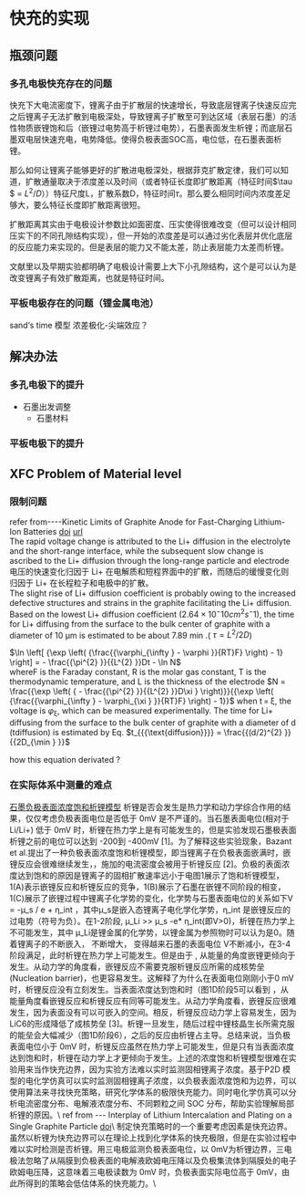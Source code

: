 # 快充的实现
## 瓶颈问题
### 多孔电极快充存在的问题
 快充下大电流密度下，锂离子由于扩散层的快速增长，导致底层锂离子快速反应完之后锂离子无法扩散到电极深处，导致锂离子扩散至可到达区域（表层石墨）的活性物质嵌锂饱和后（嵌锂过电势高于析锂过电势），石墨表面发生析锂；而底层石墨双电层快速充电，电势降低。使得负极表面SOC高，电位低，在石墨表面析锂。

 那么如何让锂离子能够更好的扩散进电极深处，根据菲克扩散定律，我们可以知道，扩散通量取决于浓度差以及时间（或者特征长度即扩散距离（特征时间$\tau $ = $L^2/D$））特征尺度L，扩散系数D，特征时间$\tau$。那么要么相同时间内浓度差足够大，要么特征长度即扩散距离很短。

 扩散距离其实由于电极设计参数比如面密度、压实使得很难改变（但可以设计相同压实下的不同孔隙结构实现），但一开始的浓度差是可以通过劣化表层并优化底层的反应能力来实现的。但是表层的能力又不能太差，防止表层能力太差而析锂。

 文献里以及早期实验都明确了电极设计需要上大下小孔隙结构，这个是可以认为是改变锂离子有效扩散距离，也就是特征时间。

### 平板电极存在的问题（锂金属电池）
 sand‘s time 模型
 浓差极化-尖端效应？


 ## 解决办法
### 多孔电极下的提升
- 石墨出发调整
  - 石墨材料

### 平板电极下的提升


## XFC Problem of Material level
### 限制问题
refer from----Kinetic Limits of Graphite Anode for Fast-Charging Lithium-Ion Batteries
[doi](https://doi.org/10.1007/s40820-023-01183-6)
[url](https://link.springer.com/article/10.1007/s40820-023-01183-6#article-info)\
The rapid voltage change is attributed to the Li+ diffusion in the electrolyte and the short-range interface, while the subsequent slow change is ascribed to the Li+ diffusion through the long-range particle and electrode 电压的快速变化归因于 Li+ 在电解质和短程界面中的扩散，而随后的缓慢变化则归因于 Li+ 在长程粒子和电极中的扩散。\
The slight rise of Li+ diffusion coefficient is probably owing to the increased defective structures and strains in the graphite facilitating the Li+ diffusion. Based on the lowest Li+ diffusion coefficient ($2.64 × 10^−10 cm^2 s^−1$), the time for Li+ diffusing from the surface to the bulk center of graphite with a diameter of 10 μm is estimated to be about 7.89 min .( $\tau =L^2/2D$)   

$\ln \left[ {\exp \left( {\frac{{\varphi_{\infty } - \varphi }}{RT}F} \right) - 1} \right] = - \frac{{\pi^{2} }}{{L^{2} }}Dt - \ln N$ \
whereF is the Faraday constant, R is the molar gas constant, T is the thermodynamic temperature, and L is the thickness of the electrode $N = \frac{{\exp \left( { - \frac{{\pi^{2} }}{{L^{2} }}D\xi } \right)}}{{\exp \left( {\frac{{\varphi_{\infty } - \varphi_{\xi } }}{RT}F} \right) - 1}}$
 when t = ξ, the voltage is ${{\varphi }}_{{\upxi }}$, which can be measured experimentally.
The time for Li+ diffusing from the surface to the bulk center of graphite with a diameter of d (tdiffusion) is estimated by Eq. $t_{{{\text{diffusion}}}} = \frac{{(d/2)^{2} }}{{2D_{\min } }}$

how this equation derivated ?
### 在实际体系中测量的难点
[石墨负极表面浓度饱和析锂模型](https://ars.els-cdn.com/content/image/1-s2.0-S254243512030619X-gr5.jpg)
 析锂是否会发生是热力学和动力学综合作用的结果，仅仅考虑负极表面电位是否低于 0mV 是不严谨的。当石墨表面电位(相对于 Li/Li+) 低于 0mV 时，析锂在热力学上是有可能发生的，但是实验发现石墨极表面析锂之前的电位可以达到 -200到 -400mV [1]。为了解释这些实验现象，Bazant et al.提出了一种负极表面浓度饱和析锂模型，即当锂离子在负极表面嵌满时，嵌锂反应会很难继续发生，，施加的电流密度会被用于析锂反应 [2]。负极的表面浓度达到饱和的原因是锂离子的固相扩散速率远小于电图1展示了饱和析锂模型，1(A)表示嵌锂反应和析锂反应的竞争，1(B)展示了石墨在嵌锂不同阶段的相变，1(C)展示了嵌锂过程中锂离子化学势的变化，化学势与石墨表面电位的关系如下V  = -μ_s / e + η_int ，其中μ_s是嵌入态锂离子电化学化学势，η_int 是嵌锂反应的过电势（符号为负）。在1-2阶段, μ_Li >> μ_s -e* η_int(即V>0)，析锂在热力学上不可能发生，其中 μ_Li是锂金属的化学势，以锂金属为参照物时可以认为是0。随着锂离子的不断嵌入， 不断增大， 变得越来石墨的表面电位 V不断减小，在3-4阶段满足，此时析锂在热力学上可能发生。但是由于 , 从能量的角度嵌锂更倾向于发生。从动力学的角度看，嵌锂反应不需要克服析锂反应所需的成核势垒 (Nucleation barrier)，也更容易发生。这解释了为什么在表面电位刚刚小于0 mV时，析锂反应没有立刻发生。当表面浓度达到饱和时（图1D阶段5可以看到 ，从能量角度看嵌锂反应和析锂反应有同等可能发生。从动力学角度看，嵌锂反应很难发生，因为表面没有可以可嵌入的空间。相反，析锂反应动力学上容易发生，因为 LiC6的形成降低了成核势垒 [3]。析锂一旦发生，随后过程中锂枝晶生长所需克服的能垒会大幅减少（图1D阶段6），之后的反应由析锂占主导。总结来说，当负极表面电位小于 0mV 时，析锂反应虽然在热力学上可能发生，但是只有当表面浓度达到饱和时，析锂在动力学上才更倾向于发生。上述的浓度饱和析锂模型很难在实验用来当作快充边界，因为实验方法难以实时监测固相锂离子浓度。基于P2D 模型的电化学仿真可以实时监测固相锂离子浓度，以负极表面浓度饱和为边界，可以使用算法来寻找快充策略，研究化学体系的极限快充能力。同时电化学仿真可以分析电流密度分布、电解液浓度分布、不同颗粒之间 SOC 分布，帮助实验理解局部析锂的原因。\\
ref from --- Interplay of Lithium Intercalation and Plating on a Single Graphite Particle 
[doi](https://doi.org/10.1016/j.joule.2020.12.020)\\
 制定快充策略时的一个重要考虑因素是快充边界。虽然以析锂为快充边界可以在理论上找到化学体系的快充极限，但是在实验过程中难以实时检测是否析锂。用三电极监测负极表面电位，以 0mV为析锂边界，三电极法忽略了从隔膜到负极表面的电解液欧姆电压降以及负极集流体到隔膜处的电子欧姆电压降，这意味着三电极读数为 0mV 时，负极表面实际电位高于 0mV，由此所得到的策略会低估体系的快充能力。\\
 
